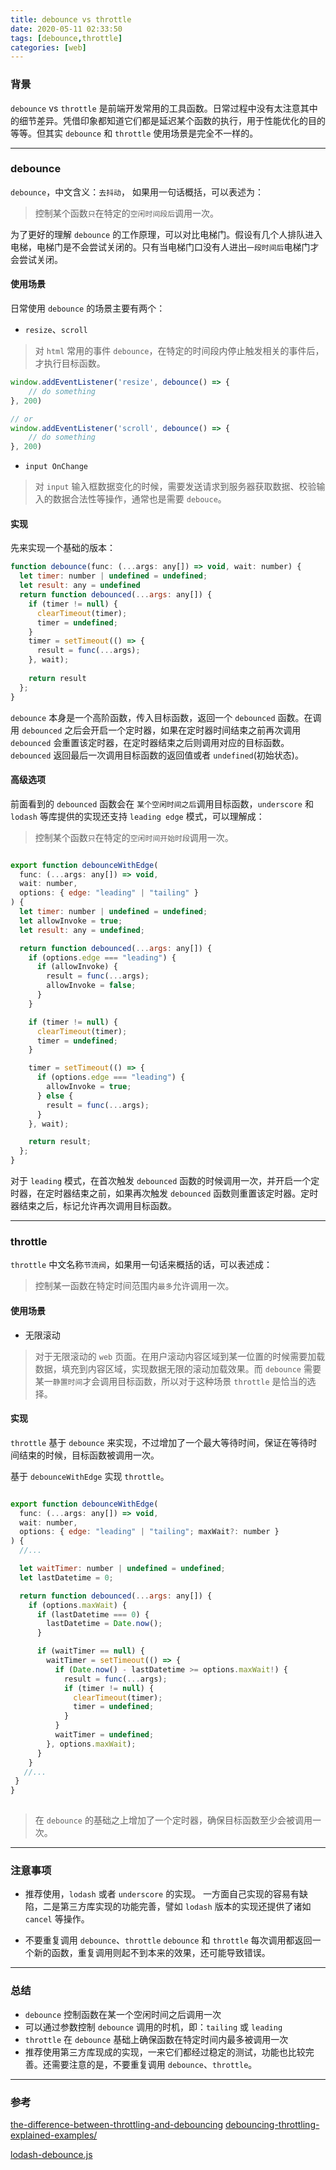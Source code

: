 ```yaml
---
title: debounce vs throttle
date: 2020-05-11 02:33:50
tags: [debounce,throttle]
categories: [web]
---
```


### 背景

`debounce` vs `throttle` 是前端开发常用的工具函数。日常过程中没有太注意其中的细节差异。凭借印象都知道它们都是延迟某个函数的执行，用于性能优化的目的等等。但其实 `debounce` 和 `throttle` 使用场景是完全不一样的。

<!-- more -->

---

### debounce
`debounce`，中文含义：`去抖动`， 如果用一句话概括，可以表述为：
> 控制某个函数`只`在特定的`空闲时间段后`调用一次。

为了更好的理解 `debounce` 的工作原理，可以对比电梯门。假设有几个人排队进入电梯，电梯门是不会尝试关闭的。只有当电梯门口没有人进出`一段时间后`电梯门才会尝试关闭。


#### 使用场景

日常使用 `debounce` 的场景主要有两个：

+ `resize`、`scroll`
>对 `html` 常用的事件 `debounce`，在特定的时间段内停止触发相关的事件后，才执行目标函数。
```js
window.addEventListener('resize', debounce() => {
    // do something
}, 200)

// or
window.addEventListener('scroll', debounce() => {
    // do something
}, 200)
```

+ `input OnChange`
>对 `input` 输入框数据变化的时候，需要发送请求到服务器获取数据、校验输入的数据合法性等操作，通常也是需要 `debouce`。


#### 实现

先来实现一个基础的版本：

```js
function debounce(func: (...args: any[]) => void, wait: number) {
  let timer: number | undefined = undefined;
  let result: any = undefined
  return function debounced(...args: any[]) {
    if (timer != null) {
      clearTimeout(timer);
      timer = undefined;
    }
    timer = setTimeout(() => {
      result = func(...args);
    }, wait);
    
    return result
  };
}
```
`debounce` 本身是一个高阶函数，传入目标函数，返回一个 `debounced` 函数。在调用 `debounced` 之后会开启一个定时器，如果在定时器时间结束之前再次调用 `debounced` 会重置该定时器，在定时器结束之后则调用对应的目标函数。`debounced` 返回最后一次调用目标函数的返回值或者 `undefined`(初始状态)。

#### 高级选项

前面看到的 `debounced` 函数会在 `某个空闲时间之后`调用目标函数，`underscore` 和 `lodash` 等库提供的实现还支持 `leading edge` 模式，可以理解成：
>控制某个函数`只`在特定的`空闲时间开始时段`调用一次。

```js

export function debounceWithEdge(
  func: (...args: any[]) => void,
  wait: number,
  options: { edge: "leading" | "tailing" }
) {
  let timer: number | undefined = undefined;
  let allowInvoke = true;
  let result: any = undefined;

  return function debounced(...args: any[]) {
    if (options.edge === "leading") {
      if (allowInvoke) {
        result = func(...args);
        allowInvoke = false;
      }
    }

    if (timer != null) {
      clearTimeout(timer);
      timer = undefined;
    }

    timer = setTimeout(() => {
      if (options.edge === "leading") {
        allowInvoke = true;
      } else {
        result = func(...args);
      }
    }, wait);

    return result;
  };
}
```
对于 `leading` 模式，在首次触发 `debounced` 函数的时候调用一次，并开启一个定时器，在定时器结束之前，如果再次触发 `debounced` 函数则重置该定时器。定时器结束之后，标记允许再次调用目标函数。

---

### throttle

`throttle` 中文名称`节流阀`，如果用一句话来概括的话，可以表述成：
>控制某一函数在特定时间范围内`最多`允许调用一次。

#### 使用场景

+ 无限滚动

>对于无限滚动的 `web` 页面。在用户滚动内容区域到某一位置的时候需要加载数据，填充到内容区域，实现数据无限的滚动加载效果。而 `debounce` 需要某一`静置时间`才会调用目标函数，所以对于这种场景 `throttle` 是恰当的选择。

#### 实现

`throttle` 基于 `debounce` 来实现，不过增加了一个最大等待时间，保证在等待时间结束的时候，目标函数被调用一次。

基于 `debounceWithEdge` 实现 `throttle`。

```js

export function debounceWithEdge(
  func: (...args: any[]) => void,
  wait: number,
  options: { edge: "leading" | "tailing"; maxWait?: number }
) {
  //...

  let waitTimer: number | undefined = undefined;
  let lastDatetime = 0;

  return function debounced(...args: any[]) {
    if (options.maxWait) {
      if (lastDatetime === 0) {
        lastDatetime = Date.now();
      }

      if (waitTimer == null) {
        waitTimer = setTimeout(() => {
          if (Date.now() - lastDatetime >= options.maxWait!) {
            result = func(...args);
            if (timer != null) {
              clearTimeout(timer);
              timer = undefined;
            }
          }
          waitTimer = undefined;
        }, options.maxWait);
      }
    }
   //...
 }
}
   
```
>在 `debounce` 的基础之上增加了一个定时器，确保目标函数至少会被调用一次。

---

### 注意事项

+ 推荐使用，`lodash` 或者 `underscore` 的实现。
一方面自己实现的容易有缺陷，二是第三方库实现的功能完善，譬如 `lodash` 版本的实现还提供了诸如 `cancel` 等操作。


+ 不要重复调用 `debounce`、`throttle`
`debounce` 和 `throttle` 每次调用都返回一个新的函数，重复调用则起不到本来的效果，还可能导致错误。

---

### 总结
+ `debounce` 控制函数在某一个空闲时间之后调用一次
+ 可以通过参数控制 `debounce` 调用的时机，即：`tailing` 或 `leading`
+ `throttle` 在 `debounce` 基础上确保函数在特定时间内最多被调用一次
+ 推荐使用第三方库现成的实现，一来它们都经过稳定的测试，功能也比较完善。还需要注意的是，不要重复调用 `debounce`、`throttle`。

---

### 参考

[the-difference-between-throttling-and-debouncing](https://css-tricks.com/the-difference-between-throttling-and-debouncing/)
[debouncing-throttling-explained-examples/](https://css-tricks.com/debouncing-throttling-explained-examples/)

[lodash-debounce.js](https://github.com/lodash/lodash/blob/master/debounce.js)
